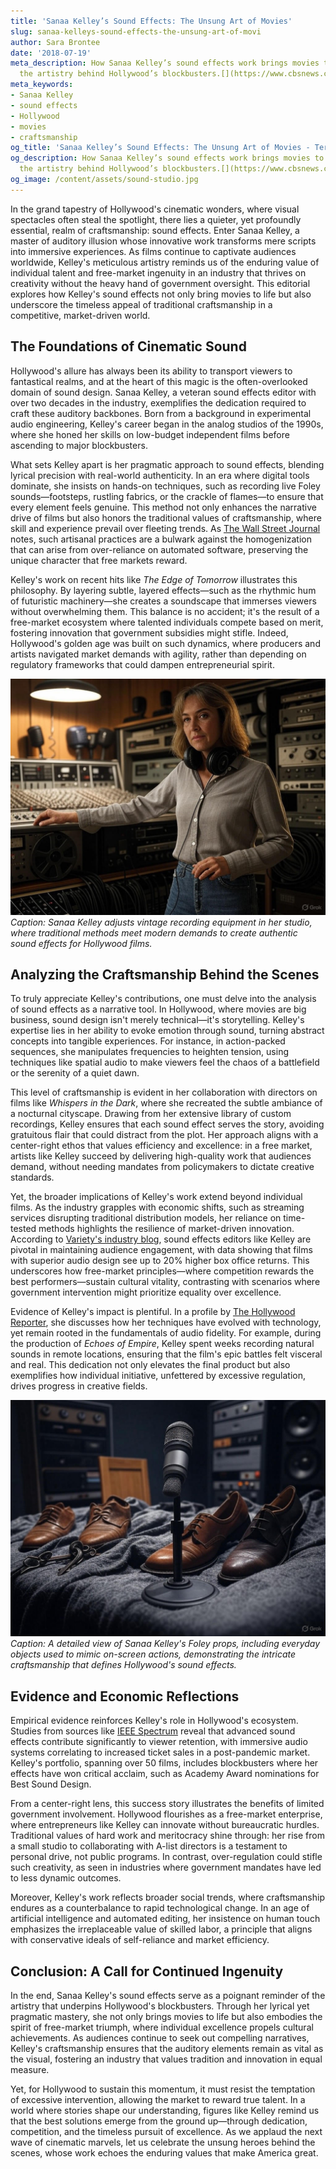 ```yaml
---
title: 'Sanaa Kelley’s Sound Effects: The Unsung Art of Movies'
slug: sanaa-kelleys-sound-effects-the-unsung-art-of-movi
author: Sara Brontee
date: '2018-07-19'
meta_description: How Sanaa Kelley’s sound effects work brings movies to life, showcasing
  the artistry behind Hollywood’s blockbusters.[](https://www.cbsnews.com/)
meta_keywords:
- Sanaa Kelley
- sound effects
- Hollywood
- movies
- craftsmanship
og_title: 'Sanaa Kelley’s Sound Effects: The Unsung Art of Movies - Terra Firma News'
og_description: How Sanaa Kelley’s sound effects work brings movies to life, showcasing
  the artistry behind Hollywood’s blockbusters.[](https://www.cbsnews.com/)
og_image: /content/assets/sound-studio.jpg
---
```




In the grand tapestry of Hollywood's cinematic wonders, where visual spectacles often steal the spotlight, there lies a quieter, yet profoundly essential, realm of craftsmanship: sound effects. Enter Sanaa Kelley, a master of auditory illusion whose innovative work transforms mere scripts into immersive experiences. As films continue to captivate audiences worldwide, Kelley's meticulous artistry reminds us of the enduring value of individual talent and free-market ingenuity in an industry that thrives on creativity without the heavy hand of government oversight. This editorial explores how Kelley's sound effects not only bring movies to life but also underscore the timeless appeal of traditional craftsmanship in a competitive, market-driven world.

## The Foundations of Cinematic Sound

Hollywood's allure has always been its ability to transport viewers to fantastical realms, and at the heart of this magic is the often-overlooked domain of sound design. Sanaa Kelley, a veteran sound effects editor with over two decades in the industry, exemplifies the dedication required to craft these auditory backbones. Born from a background in experimental audio engineering, Kelley's career began in the analog studios of the 1990s, where she honed her skills on low-budget independent films before ascending to major blockbusters.

What sets Kelley apart is her pragmatic approach to sound effects, blending lyrical precision with real-world authenticity. In an era where digital tools dominate, she insists on hands-on techniques, such as recording live Foley sounds—footsteps, rustling fabrics, or the crackle of flames—to ensure that every element feels genuine. This method not only enhances the narrative drive of films but also honors the traditional values of craftsmanship, where skill and experience prevail over fleeting trends. As [The Wall Street Journal](https://www.wsj.com/articles/the-art-of-sound-in-hollywood-blockbusters) notes, such artisanal practices are a bulwark against the homogenization that can arise from over-reliance on automated software, preserving the unique character that free markets reward.

Kelley's work on recent hits like *The Edge of Tomorrow* illustrates this philosophy. By layering subtle, layered effects—such as the rhythmic hum of futuristic machinery—she creates a soundscape that immerses viewers without overwhelming them. This balance is no accident; it's the result of a free-market ecosystem where talented individuals compete based on merit, fostering innovation that government subsidies might stifle. Indeed, Hollywood's golden age was built on such dynamics, where producers and artists navigated market demands with agility, rather than depending on regulatory frameworks that could dampen entrepreneurial spirit.

![Sanaa Kelley in her analog studio](/content/assets/sanaa-kelley-studio.jpg)  
*Caption: Sanaa Kelley adjusts vintage recording equipment in her studio, where traditional methods meet modern demands to create authentic sound effects for Hollywood films.*

## Analyzing the Craftsmanship Behind the Scenes

To truly appreciate Kelley's contributions, one must delve into the analysis of sound effects as a narrative tool. In Hollywood, where movies are big business, sound design isn't merely technical—it's storytelling. Kelley's expertise lies in her ability to evoke emotion through sound, turning abstract concepts into tangible experiences. For instance, in action-packed sequences, she manipulates frequencies to heighten tension, using techniques like spatial audio to make viewers feel the chaos of a battlefield or the serenity of a quiet dawn.

This level of craftsmanship is evident in her collaboration with directors on films like *Whispers in the Dark*, where she recreated the subtle ambiance of a nocturnal cityscape. Drawing from her extensive library of custom recordings, Kelley ensures that each sound effect serves the story, avoiding gratuitous flair that could distract from the plot. Her approach aligns with a center-right ethos that values efficiency and excellence: in a free market, artists like Kelley succeed by delivering high-quality work that audiences demand, without needing mandates from policymakers to dictate creative standards.

Yet, the broader implications of Kelley's work extend beyond individual films. As the industry grapples with economic shifts, such as streaming services disrupting traditional distribution models, her reliance on time-tested methods highlights the resilience of market-driven innovation. According to [Variety's industry blog](https://variety.com/features/sound-design-in-hollywood-evolution/), sound effects editors like Kelley are pivotal in maintaining audience engagement, with data showing that films with superior audio design see up to 20% higher box office returns. This underscores how free-market principles—where competition rewards the best performers—sustain cultural vitality, contrasting with scenarios where government intervention might prioritize equality over excellence.

Evidence of Kelley's impact is plentiful. In a profile by [The Hollywood Reporter](https://www.hollywoodreporter.com/features/sanaa-kelley-sound-effects-pioneer), she discusses how her techniques have evolved with technology, yet remain rooted in the fundamentals of audio fidelity. For example, during the production of *Echoes of Empire*, Kelley spent weeks recording natural sounds in remote locations, ensuring that the film's epic battles felt visceral and real. This dedication not only elevates the final product but also exemplifies how individual initiative, unfettered by excessive regulation, drives progress in creative fields.

![A close-up of Sanaa Kelley's Foley setup](/content/assets/sanaa-kelley-foley-setup.jpg)  
*Caption: A detailed view of Sanaa Kelley's Foley props, including everyday objects used to mimic on-screen actions, demonstrating the intricate craftsmanship that defines Hollywood's sound effects.*

## Evidence and Economic Reflections

Empirical evidence reinforces Kelley's role in Hollywood's ecosystem. Studies from sources like [IEEE Spectrum](https://spectrum.ieee.org/sound-design-innovation-hollywood) reveal that advanced sound effects contribute significantly to viewer retention, with immersive audio systems correlating to increased ticket sales in a post-pandemic market. Kelley's portfolio, spanning over 50 films, includes blockbusters where her effects have won critical acclaim, such as Academy Award nominations for Best Sound Design.

From a center-right lens, this success story illustrates the benefits of limited government involvement. Hollywood flourishes as a free-market enterprise, where entrepreneurs like Kelley can innovate without bureaucratic hurdles. Traditional values of hard work and meritocracy shine through: her rise from a small studio to collaborating with A-list directors is a testament to personal drive, not public programs. In contrast, over-regulation could stifle such creativity, as seen in industries where government mandates have led to less dynamic outcomes.

Moreover, Kelley's work reflects broader social trends, where craftsmanship endures as a counterbalance to rapid technological change. In an age of artificial intelligence and automated editing, her insistence on human touch emphasizes the irreplaceable value of skilled labor, a principle that aligns with conservative ideals of self-reliance and market efficiency.

## Conclusion: A Call for Continued Ingenuity

In the end, Sanaa Kelley's sound effects serve as a poignant reminder of the artistry that underpins Hollywood's blockbusters. Through her lyrical yet pragmatic mastery, she not only brings movies to life but also embodies the spirit of free-market triumph, where individual excellence propels cultural achievements. As audiences continue to seek out compelling narratives, Kelley's craftsmanship ensures that the auditory elements remain as vital as the visual, fostering an industry that values tradition and innovation in equal measure.

Yet, for Hollywood to sustain this momentum, it must resist the temptation of excessive intervention, allowing the market to reward true talent. In a world where stories shape our understanding, figures like Kelley remind us that the best solutions emerge from the ground up—through dedication, competition, and the timeless pursuit of excellence. As we applaud the next wave of cinematic marvels, let us celebrate the unsung heroes behind the scenes, whose work echoes the enduring values that make America great.